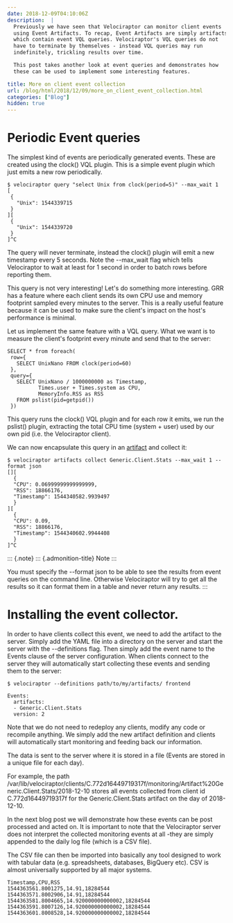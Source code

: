 ```yaml
---
date: 2018-12-09T04:10:06Z
description:  |
  Previously we have seen that Velociraptor can monitor client events
  using Event Artifacts. To recap, Event Artifacts are simply artifacts
  which contain event VQL queries. Velociraptor's VQL queries do not
  have to terminate by themselves - instead VQL queries may run
  indefinitely, trickling results over time.

  This post takes another look at event queries and demonstrates how
  these can be used to implement some interesting features.

title: More on client event collection
url: /blog/html/2018/12/09/more_on_client_event_collection.html
categories: ["Blog"]
hidden: true
---
```


Periodic Event queries
======================

The simplest kind of events are periodically generated events. These are
created using the clock() VQL plugin. This is a simple event plugin
which just emits a new row periodically.

``` {.sourceCode .bash}
$ velociraptor query "select Unix from clock(period=5)" --max_wait 1
[
 {
   "Unix": 1544339715
 }
][
 {
   "Unix": 1544339720
 }
]^C
```

The query will never terminate, instead the clock() plugin will emit a
new timestamp every 5 seconds. Note the \--max\_wait flag which tells
Velociraptor to wait at least for 1 second in order to batch rows before
reporting them.

This query is not very interesting! Let\'s do something more
interesting. GRR has a feature where each client sends its own CPU use
and memory footprint sampled every minutes to the server. This is a
really useful feature because it can be used to make sure the client\'s
impact on the host\'s performance is minimal.

Let us implement the same feature with a VQL query. What we want is to
measure the client\'s footprint every minute and send that to the
server:

``` {.sourceCode .psql}
SELECT * from foreach(
 row={
   SELECT UnixNano FROM clock(period=60)
 },
 query={
   SELECT UnixNano / 1000000000 as Timestamp,
          Times.user + Times.system as CPU,
          MemoryInfo.RSS as RSS
   FROM pslist(pid=getpid())
 })
```

This query runs the clock() VQL plugin and for each row it emits, we run
the pslist() plugin, extracting the total CPU time (system + user) used
by our own pid (i.e. the Velociraptor client).

We can now encapsulate this query in an
[artifact](/blog/html/reference/artifacts.html#generic-client-stats) and
collect it:

``` {.sourceCode .bash}
$ velociraptor artifacts collect Generic.Client.Stats --max_wait 1 --format json
[][
  {
  "CPU": 0.06999999999999999,
  "RSS": 18866176,
  "Timestamp": 1544340582.9939497
  }
][
  {
  "CPU": 0.09,
  "RSS": 18866176,
  "Timestamp": 1544340602.9944408
  }
]^C
```

::: {.note}
::: {.admonition-title}
Note
:::

You must specify the \--format json to be able to see the results from
event queries on the command line. Otherwise Velociraptor will try to
get all the results so it can format them in a table and never return
any results.
:::

Installing the event collector.
===============================

In order to have clients collect this event, we need to add the artifact
to the server. Simply add the YAML file into a directory on the server
and start the server with the \--definitions flag. Then simply add the
event name to the Events clause of the server configuration. When
clients connect to the server they will automatically start collecting
these events and sending them to the server:

``` {.sourceCode .bash}
$ velociraptor --definitions path/to/my/artifacts/ frontend
```

``` {.sourceCode .yaml}
Events:
  artifacts:
  - Generic.Client.Stats
  version: 2
```

Note that we do not need to redeploy any clients, modify any code or
recompile anything. We simply add the new artifact definition and
clients will automatically start monitoring and feeding back our
information.

The data is sent to the server where it is stored in a file (Events are
stored in a unique file for each day).

For example, the path
/var/lib/velociraptor/clients/C.772d16449719317f/monitoring/Artifact%20Generic.Client.Stats/2018-12-10
stores all events collected from client id C.772d16449719317f for the
Generic.Client.Stats artifact on the day of 2018-12-10.

In the next blog post we will demonstrate how these events can be post
processed and acted on. It is important to note that the Velociraptor
server does not interpret the collected monitoring events at all -they
are simply appended to the daily log file (which is a CSV file).

The CSV file can then be imported into basically any tool designed to
work with tabular data (e.g. spreadsheets, databases, BigQuery etc). CSV
is almost universally supported by all major systems.

``` {.sourceCode .text}
Timestamp,CPU,RSS
1544363561.8001275,14.91,18284544
1544363571.8002906,14.91,18284544
1544363581.8004665,14.920000000000002,18284544
1544363591.8007126,14.920000000000002,18284544
1544363601.8008528,14.920000000000002,18284544
```
